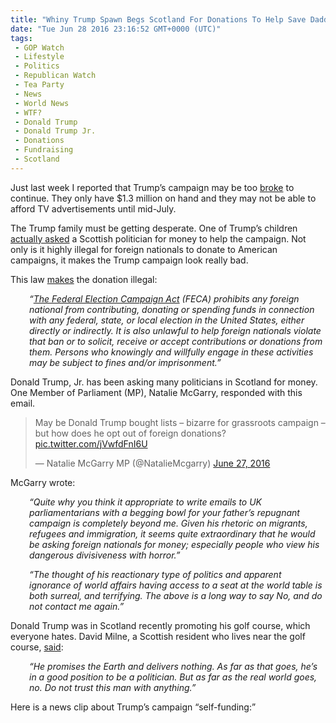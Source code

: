 ```yaml
---
title: "Whiny Trump Spawn Begs Scotland For Donations To Help Save Daddy’s Campaign"
date: "Tue Jun 28 2016 23:16:52 GMT+0000 (UTC)"
tags: 
 - GOP Watch
 - Lifestyle
 - Politics
 - Republican Watch
 - Tea Party
 - News
 - World News
 - WTF?
 - Donald Trump
 - Donald Trump Jr.
 - Donations
 - Fundraising
 - Scotland
---
```

<p>Just last week I reported that Trump&#x2019;s campaign may be too <a href="http://www.liberalamerica.org/2016/06/20/new-york-times-trump-may-be-too-broke-to-campaign/" target="_blank">broke</a> to continue. They only have $1.3 million on hand and&#xA0;they may not be able to afford TV advertisements until mid-July.</p><p>The Trump family must be getting desperate. One of Trump&#x2019;s children <a href="http://occupydemocrats.com/2016/06/28/27222/" onclick="__gaTracker(&apos;send&apos;, &apos;event&apos;, &apos;outbound-article&apos;, &apos;http://occupydemocrats.com/2016/06/28/27222/&apos;, &apos;actually asked&apos;);" target="_blank">actually asked</a> a Scottish politician for money to help the campaign. Not only is it highly illegal for foreign nationals to donate to American campaigns, it makes the Trump campaign look really bad.</p><p>This law <a href="https://www.rawstory.com/2016/06/trump-is-spamming-scottish-mps-with-fundraising-emails-which-isnt-even-legal/" onclick="__gaTracker(&apos;send&apos;, &apos;event&apos;, &apos;outbound-article&apos;, &apos;https://www.rawstory.com/2016/06/trump-is-spamming-scottish-mps-with-fundraising-emails-which-isnt-even-legal/&apos;, &apos;makes&apos;);" target="_blank">makes</a> the donation illegal:</p><p style="padding-left: 30px;"><em>&#x201C;<a href="http://www.fec.gov/pages/brochures/foreign.shtml" onclick="__gaTracker(&apos;send&apos;, &apos;event&apos;, &apos;outbound-article&apos;, &apos;http://www.fec.gov/pages/brochures/foreign.shtml&apos;, &apos;The Federal Election Campaign Act&apos;);" target="_blank">The Federal Election Campaign Act</a> (FECA) prohibits any foreign national from contributing, donating or spending funds in connection with any federal, state, or local election in the United States, either directly or indirectly. It is also unlawful to help foreign nationals violate that ban or to solicit, receive or accept contributions or donations from them. Persons who knowingly and willfully engage in these activities may be subject to fines and/or imprisonment.&#x201D;</em></p><p>Donald Trump, Jr. has been asking many politicians in Scotland for money. One Member of Parliament (MP), Natalie McGarry, responded with this email.</p><blockquote class="twitter-tweet" data-width="500"><p lang="en" dir="ltr">May be Donald Trump bought lists &#x2013; bizarre for grassroots campaign &#x2013; but how does he opt out of foreign donations? <a href="https://t.co/jVwfdFnI6U" onclick="__gaTracker(&apos;send&apos;, &apos;event&apos;, &apos;outbound-article&apos;, &apos;https://t.co/jVwfdFnI6U&apos;, &apos;pic.twitter.com/jVwfdFnI6U&apos;);">pic.twitter.com/jVwfdFnI6U</a></p>
<p>&#x2014; Natalie McGarry MP (@NatalieMcgarry) <a href="https://twitter.com/NatalieMcgarry/status/747559880723161090" onclick="__gaTracker(&apos;send&apos;, &apos;event&apos;, &apos;outbound-article&apos;, &apos;https://twitter.com/NatalieMcgarry/status/747559880723161090&apos;, &apos;June 27, 2016&apos;);">June 27, 2016</a></p></blockquote><p><script async src="//platform.twitter.com/widgets.js" charset="utf-8"></script></p><p>McGarry wrote:</p><p style="padding-left: 30px;"><em>&#x201C;Quite why you think it appropriate to write emails to UK parliamentarians with a begging bowl for your father&#x2019;s repugnant campaign is completely beyond me. Given his rhetoric on migrants, refugees and immigration, it seems quite extraordinary that he would be asking foreign nationals for money; especially people who view his dangerous divisiveness with horror.&#x201D;</em></p><p style="padding-left: 30px;"><em>&#x201C;The thought of his reactionary type of politics and apparent ignorance of world affairs having access to a seat at the world table is both surreal, and terrifying. The above is a long way to say No, and do not contact me again.&#x201D;</em></p><p>Donald Trump was in Scotland recently promoting his golf course, which everyone hates.&#xA0;David Milne, a Scottish resident who lives near the golf course, <a href="http://www.liberalamerica.org/2016/02/17/trump-scotland-golf-course-resentment/" target="_blank">said</a>:</p><p style="padding-left: 30px;"><em>&#x201C;He promises the Earth and delivers nothing. As far as that goes, he&#x2019;s in a good position to be a politician. But as far as the real world goes, no. Do not trust this man with anything.&#x201D;</em></p><p>Here is a news clip about Trump&#x2019;s campaign &#x201C;self-funding:&#x201D;</p>